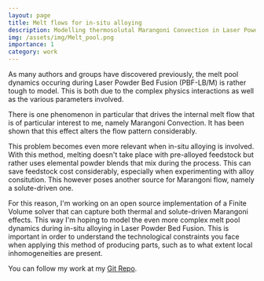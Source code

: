 ```yaml
---
layout: page
title: Melt flows for in-situ alloying
description: Modelling thermosolutal Marangoni Convection in Laser Powder Bed Fusion with the Finite Volume Method
img: /assets/img/Melt_pool.png
importance: 1
category: work
---
```


As many authors and groups have discovered previously, the melt pool dynamics occuring during Laser Powder Bed Fusion (PBF-LB/M) is rather tough to model. This is both due to the complex physics interactions as well as the various parameters involved.

There is one phenomenon in particular that drives the internal melt flow that is of particular interest to me, namely Marangoni Convection. It has been shown that this effect alters the flow pattern considerably.

This problem becomes even more relevant when in-situ alloying is involved. With this method, melting doesn't take place with pre-alloyed feedstock but rather uses elemental powder blends that mix during the process. This can save feedstock cost considerably, especially when experimenting with alloy consitution. This however poses another source for Marangoni flow, namely a solute-driven one.

For this reason, I'm working on an open source implementation of a Finite Volume solver that can capture both thermal and solute-driven Marangoni effects. This way I'm hoping to model the even more complex melt pool dynamics during in-situ alloying in Laser Powder Bed Fusion. This is important in order to understand the technological constraints you face when applying this method of producing parts, such as to what extent local inhomogeneities are present.

You can follow my work at my [Git Repo](https://github.com/pzimbrod/lpbfFoam).